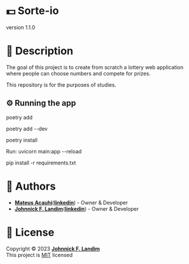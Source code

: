 # 💵 Sorte-io

version 1.1.0

# 📝 Description

The goal of this project is to create from scratch a lottery web application where people can choose numbers and compete for prizes.

This repository is for the purposes of studies.

## ⚙ Running the app

poetry add <package>

poetry add --dev <package>

poetry install

Run: uvicorn main:app --reload

pip install -r requirements.txt

# 👷 Authors

- [**Mateus Acauhi**](https://github.com/Acauhi99)([**linkedin**](https://www.linkedin.com/in/acauhi/)) - Owner & Developer
- [**Johnnick F. Landim**](https://github.com/johnnickjf)([**linkedin**](https://www.linkedin.com/in/johnnickjf/)) - Owner & Developer

# 📝 License

Copyright © 2023 [**Johnnick F. Landim**](https://github.com/johnnickjf)  
This project is [MIT](https://opensource.org/licenses/MIT) licensed
